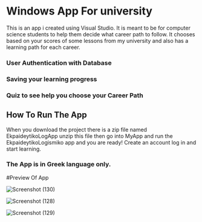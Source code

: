 # Windows App For university
This is an app i created using Visual Studio.
It is meant to be for computer science students to help them decide what career path to follow.
It chooses based on your scores of some lessons from my university and also has a learning path for each career.
### User Authentication with Database
### Saving your learning progress
### Quiz to see help you choose your Career Path

## How To Run The App
When you download the project there is a zip file named EkpaideytikoLogApp unzip this file then go into 
MyApp and run the EkpaideytikoLogismiko app and you are ready! 
Create an account log in and start learning.

### The App is in Greek language only.

#Preview Of App 

![Screenshot (130)](https://github.com/giorgos-nikits/ChooseCareerPathApp/assets/60752127/ce9c5afe-ebec-4e12-914c-3ea44114bd78)

![Screenshot (128)](https://github.com/giorgos-nikits/ChooseCareerPathApp/assets/60752127/9950d3bf-d4cf-4f20-8b46-cdc4f3e76a56)

![Screenshot (129)](https://github.com/giorgos-nikits/ChooseCareerPathApp/assets/60752127/4f9dcd92-09ef-4a6b-bd86-5d27007d194d)
